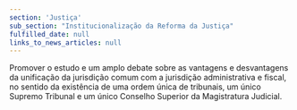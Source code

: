 ```yaml
---
section: 'Justiça'
sub_section: "Institucionalização da Reforma da Justiça"
fulfilled_date: null
links_to_news_articles: null
---
```


Promover o estudo e um amplo debate sobre as vantagens e desvantagens da unificação da jurisdição comum com a jurisdição administrativa e fiscal, no sentido da existência de uma ordem única de tribunais, um único Supremo Tribunal e um único Conselho Superior da Magistratura Judicial.